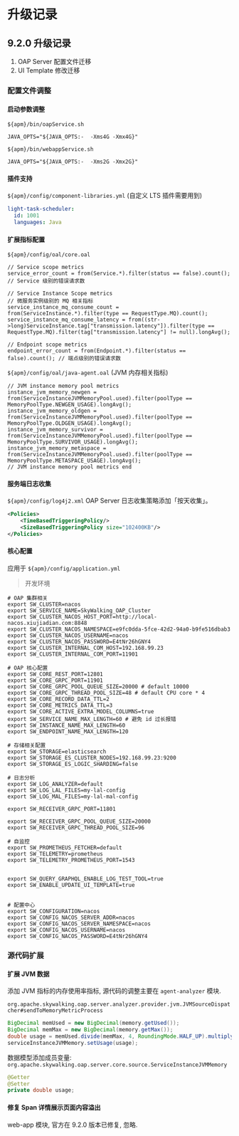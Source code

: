 # 升级记录

## 9.2.0 升级记录

1. OAP Server 配置文件迁移
2. UI Template 修改迁移

### 配置文件调整

#### 启动参数调整

`${apm}/bin/oapService.sh`

```shell
JAVA_OPTS="${JAVA_OPTS:-  -Xms4G -Xmx4G}"
```

`${apm}/bin/webappService.sh`

```shell
JAVA_OPTS="${JAVA_OPTS:-  -Xms2G -Xmx2G}"
```

#### 插件支持

`${apm}/config/component-libraries.yml` (自定义 LTS 插件需要用到)

```yaml
light-task-scheduler:
  id: 1001
  languages: Java
```

#### 扩展指标配置

`${apm}/config/oal/core.oal`

```text
// Service scope metrics
service_error_count = from(Service.*).filter(status == false).count(); // Service 级别的错误请求数

// Service Instance Scope metrics
// 微服务实例级别的 MQ 相关指标
service_instance_mq_consume_count = from(ServiceInstance.*).filter(type == RequestType.MQ).count();
service_instance_mq_consume_latency = from((str->long)ServiceInstance.tag["transmission.latency"]).filter(type == RequestType.MQ).filter(tag["transmission.latency"] != null).longAvg();

// Endpoint scope metrics
endpoint_error_count = from(Endpoint.*).filter(status == false).count(); // 端点级别的错误请求数
```

`${apm}/config/oal/java-agent.oal` (JVM 内存相关指标)

```text
// JVM instance memory pool metrics
instance_jvm_memory_newgen = from(ServiceInstanceJVMMemoryPool.used).filter(poolType == MemoryPoolType.NEWGEN_USAGE).longAvg();
instance_jvm_memory_oldgen = from(ServiceInstanceJVMMemoryPool.used).filter(poolType == MemoryPoolType.OLDGEN_USAGE).longAvg();
instance_jvm_memory_survivor = from(ServiceInstanceJVMMemoryPool.used).filter(poolType == MemoryPoolType.SURVIVOR_USAGE).longAvg();
instance_jvm_memory_metaspace = from(ServiceInstanceJVMMemoryPool.used).filter(poolType == MemoryPoolType.METASPACE_USAGE).longAvg();
// JVM instance memory pool metrics end
```

#### 服务端日志收集

`${apm}/config/log4j2.xml` OAP Server 日志收集策略添加「按天收集」。

```xml
<Policies>
    <TimeBasedTriggeringPolicy/>
    <SizeBasedTriggeringPolicy size="102400KB"/>
</Policies>
```

#### 核心配置

应用于 `${apm}/config/application.yml`

> 开发环境

```shell
# OAP 集群相关
export SW_CLUSTER=nacos
export SW_SERVICE_NAME=SkyWalking_OAP_Cluster
export SW_CLUSTER_NACOS_HOST_PORT=http://local-nacos.xiujiadian.com:8848
export SW_CLUSTER_NACOS_NAMESPACE=e9fc0dda-5fce-42d2-94a0-b9fe516dbab3
export SW_CLUSTER_NACOS_USERNAME=nacos
export SW_CLUSTER_NACOS_PASSWORD=E4tNr26hGNY4
export SW_CLUSTER_INTERNAL_COM_HOST=192.168.99.23
export SW_CLUSTER_INTERNAL_COM_PORT=11901

# OAP 核心配置
export SW_CORE_REST_PORT=12801
export SW_CORE_GRPC_PORT=11901
export SW_CORE_GRPC_POOL_QUEUE_SIZE=20000 # default 10000
export SW_CORE_GRPC_THREAD_POOL_SIZE=48 # default CPU core * 4
export SW_CORE_RECORD_DATA_TTL=2
export SW_CORE_METRICS_DATA_TTL=3
export SW_CORE_ACTIVE_EXTRA_MODEL_COLUMNS=true
export SW_SERVICE_NAME_MAX_LENGTH=60 # 避免 id 过长报错
export SW_INSTANCE_NAME_MAX_LENGTH=60
export SW_ENDPOINT_NAME_MAX_LENGTH=120

# 存储相关配置
export SW_STORAGE=elasticsearch
export SW_STORAGE_ES_CLUSTER_NODES=192.168.99.23:9200
export SW_STORAGE_ES_LOGIC_SHARDING=false

# 日志分析
export SW_LOG_ANALYZER=default
export SW_LOG_LAL_FILES=my-lal-config
export SW_LOG_MAL_FILES=my-lal-mal-config

export SW_RECEIVER_GRPC_PORT=11801

export SW_RECEIVER_GRPC_POOL_QUEUE_SIZE=20000
export SW_RECEIVER_GRPC_THREAD_POOL_SIZE=96

# 自监控
export SW_PROMETHEUS_FETCHER=default
export SW_TELEMETRY=prometheus
export SW_TELEMETRY_PROMETHEUS_PORT=1543


export SW_QUERY_GRAPHQL_ENABLE_LOG_TEST_TOOL=true
export SW_ENABLE_UPDATE_UI_TEMPLATE=true


# 配置中心
export SW_CONFIGURATION=nacos
export SW_CONFIG_NACOS_SERVER_ADDR=nacos
export SW_CONFIG_NACOS_SERVER_NAMESPACE=nacos
export SW_CONFIG_NACOS_USERNAME=nacos
export SW_CONFIG_NACOS_PASSWORD=E4tNr26hGNY4
```


### 源代码扩展

#### 扩展 JVM 数据

添加 JVM 指标的内存使用率指标, 源代码的调整主要在 `agent-analyzer` 模块.

`org.apache.skywalking.oap.server.analyzer.provider.jvm.JVMSourceDispatcher#sendToMemoryMetricProcess`

```java
BigDecimal memUsed = new BigDecimal(memory.getUsed());
BigDecimal memMax = new BigDecimal(memory.getMax());
double usage = memUsed.divide(memMax, 4, RoundingMode.HALF_UP).multiply(new BigDecimal(100)).doubleValue();
serviceInstanceJVMMemory.setUsage(usage);
```

数据模型添加成员变量: `org.apache.skywalking.oap.server.core.source.ServiceInstanceJVMMemory`

```java
@Getter
@Setter
private double usage;
```

#### 修复 Span 详情展示页面内容溢出

web-app 模块, 官方在 9.2.0 版本已修复, 忽略.







